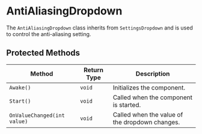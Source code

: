 # AntiAliasingDropdown

The `AntiAliasingDropdown` class inherits from `SettingsDropdown` and is used to control the anti-aliasing setting.

## Protected Methods

| Method               | Return Type | Description                                      |
| -------------------- | ----------- | ------------------------------------------------ |
| `Awake()`            | `void`      | Initializes the component.                       |
| `Start()`            | `void`      | Called when the component is started.            |
| `OnValueChanged(int value)` | `void` | Called when the value of the dropdown changes.   |
